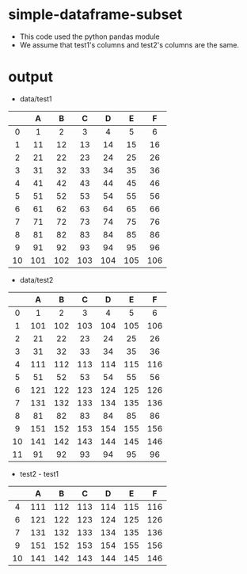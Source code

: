 # simple-dataframe-subset
- This code used the python pandas module
- We assume that test1's columns and test2's columns are the same.

# output
- data/test1

|  | A | B | C | D | E | F |
|:------:|:------:|:------:|:------:|:------:|:------:|:------:| 
| 0 | 1 | 2 | 3 | 4 | 5 | 6 |
| 1 | 11 | 12 | 13 | 14 | 15 | 16 |
| 2 | 21 | 22 | 23 | 24 | 25 | 26 |
| 3 | 31 | 32 | 33 | 34 | 35 | 36 |
| 4 | 41 | 42 | 43 | 44 | 45 | 46 |
| 5 | 51 | 52 | 53 | 54 | 55 | 56 |
| 6 | 61 | 62 | 63 | 64 | 65 | 66 |
| 7 | 71 | 72 | 73 | 74 | 75 | 76 |
| 8 | 81 | 82 | 83 | 84 | 85 | 86 |
| 9 | 91 | 92 | 93 | 94 | 95 | 96 |
| 10 | 101 | 102 | 103 | 104 | 105 | 106 |



- data/test2

|  | A | B | C | D | E | F |
|:------:|:------:|:------:|:------:|:------:|:------:|:------:| 
| 0 | 1 | 2 | 3 | 4 | 5 | 6 |
| 1 | 101 | 102 | 103 | 104 | 105 | 106 |
| 2 | 21 | 22 | 23 | 24 | 25 | 26 |
| 3 | 31 | 32 | 33 | 34 | 35 | 36 |
| 4 | 111 | 112 | 113 | 114 | 115 | 116 |
| 5 | 51 | 52 | 53 | 54 | 55 | 56 |
| 6 | 121 | 122 | 123 | 124 | 125 | 126 |
| 7 | 131 | 132 | 133 | 134 | 135 | 136 |
| 8 | 81 | 82 | 83 | 84 | 85 | 86 |
| 9 | 151 | 152 | 153 | 154 | 155 | 156 |
| 10 | 141 | 142 | 143 | 144 | 145 | 146 |
| 11 | 91 | 92 | 93 | 94 | 95 | 96 |


- test2 - test1

|  | A | B | C | D | E | F |
|:------:|:------:|:------:|:------:|:------:|:------:|:------:| 
| 4 | 111 | 112 | 113 | 114 | 115 | 116 |
| 6 | 121 | 122 | 123 | 124 | 125 | 126 |
| 7 | 131 | 132 | 133 | 134 | 135 | 136 |
| 9 | 151 | 152 | 153 | 154 | 155 | 156 |
| 10 | 141 | 142 | 143 | 144 | 145 | 146 |
